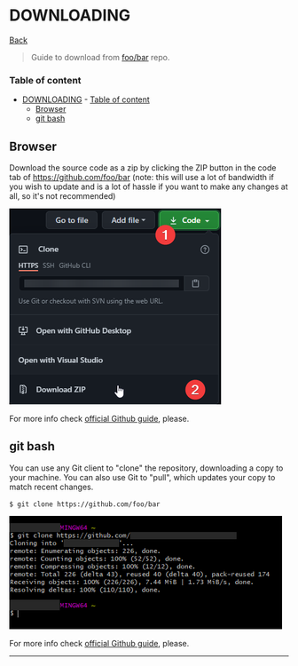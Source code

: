 
# DOWNLOADING

[Back](../README.md)

> Guide to download from [foo/bar](https://github.com/foo/bar) repo.

### Table of content
- [DOWNLOADING](#downloading)
		- [Table of content](#table-of-content)
	- [Browser](#browser)
	- [git bash](#git-bash)

## Browser

Download the source code as a zip by clicking the ZIP button in the code tab of https://github.com/foo/bar (note: this will use a lot of bandwidth if you wish to update and is a lot of hassle if you want to make any changes at all, so it's not recommended)

![Browser download](/.github/static/browser_download.png)

For more info check [official Github guide](https://docs.github.com/en/github/creating-cloning-and-archiving-repositories), please.

## git bash

You can use any Git client to "clone" the repository, downloading a copy to your machine. You can also use Git to "pull", which updates your copy to match recent changes.

```shell
$ git clone https://github.com/foo/bar
```

![Browser download](/.github/static/mintty_download.png)

For more info check [official Github guide](https://docs.github.com/en/github/creating-cloning-and-archiving-repositories), please.

---
